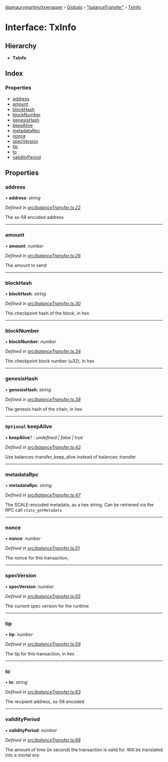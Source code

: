 [@amaurymartiny/txwrapper](../README.md) › [Globals](../globals.md) › ["balanceTransfer"](../modules/_balancetransfer_.md) › [TxInfo](_balancetransfer_.txinfo.md)

# Interface: TxInfo

## Hierarchy

* **TxInfo**

## Index

### Properties

* [address](_balancetransfer_.txinfo.md#address)
* [amount](_balancetransfer_.txinfo.md#amount)
* [blockHash](_balancetransfer_.txinfo.md#blockhash)
* [blockNumber](_balancetransfer_.txinfo.md#blocknumber)
* [genesisHash](_balancetransfer_.txinfo.md#genesishash)
* [keepAlive](_balancetransfer_.txinfo.md#optional-keepalive)
* [metadataRpc](_balancetransfer_.txinfo.md#metadatarpc)
* [nonce](_balancetransfer_.txinfo.md#nonce)
* [specVersion](_balancetransfer_.txinfo.md#specversion)
* [tip](_balancetransfer_.txinfo.md#tip)
* [to](_balancetransfer_.txinfo.md#to)
* [validityPeriod](_balancetransfer_.txinfo.md#validityperiod)

## Properties

###  address

• **address**: *string*

*Defined in [src/balanceTransfer.ts:22](https://github.com/amaurymartiny/polkadotjs-wrapper/blob/d55e27d/src/balanceTransfer.ts#L22)*

The ss-58 encoded address

___

###  amount

• **amount**: *number*

*Defined in [src/balanceTransfer.ts:26](https://github.com/amaurymartiny/polkadotjs-wrapper/blob/d55e27d/src/balanceTransfer.ts#L26)*

The amount to send

___

###  blockHash

• **blockHash**: *string*

*Defined in [src/balanceTransfer.ts:30](https://github.com/amaurymartiny/polkadotjs-wrapper/blob/d55e27d/src/balanceTransfer.ts#L30)*

The checkpoint hash of the block, in hex

___

###  blockNumber

• **blockNumber**: *number*

*Defined in [src/balanceTransfer.ts:34](https://github.com/amaurymartiny/polkadotjs-wrapper/blob/d55e27d/src/balanceTransfer.ts#L34)*

The checkpoint block number (u32), in hex

___

###  genesisHash

• **genesisHash**: *string*

*Defined in [src/balanceTransfer.ts:38](https://github.com/amaurymartiny/polkadotjs-wrapper/blob/d55e27d/src/balanceTransfer.ts#L38)*

The genesis hash of the chain, in hex

___

### `Optional` keepAlive

• **keepAlive**? : *undefined | false | true*

*Defined in [src/balanceTransfer.ts:42](https://github.com/amaurymartiny/polkadotjs-wrapper/blob/d55e27d/src/balanceTransfer.ts#L42)*

Use balances::transfer_keep_alive instead of balances::transfer

___

###  metadataRpc

• **metadataRpc**: *string*

*Defined in [src/balanceTransfer.ts:47](https://github.com/amaurymartiny/polkadotjs-wrapper/blob/d55e27d/src/balanceTransfer.ts#L47)*

The SCALE-encoded metadata, as a hex string. Can be retrieved via the RPC
call `state_getMetadata`

___

###  nonce

• **nonce**: *number*

*Defined in [src/balanceTransfer.ts:51](https://github.com/amaurymartiny/polkadotjs-wrapper/blob/d55e27d/src/balanceTransfer.ts#L51)*

The nonce for this transaction,

___

###  specVersion

• **specVersion**: *number*

*Defined in [src/balanceTransfer.ts:55](https://github.com/amaurymartiny/polkadotjs-wrapper/blob/d55e27d/src/balanceTransfer.ts#L55)*

The current spec version for the runtime

___

###  tip

• **tip**: *number*

*Defined in [src/balanceTransfer.ts:59](https://github.com/amaurymartiny/polkadotjs-wrapper/blob/d55e27d/src/balanceTransfer.ts#L59)*

The tip for this transaction, in hex

___

###  to

• **to**: *string*

*Defined in [src/balanceTransfer.ts:63](https://github.com/amaurymartiny/polkadotjs-wrapper/blob/d55e27d/src/balanceTransfer.ts#L63)*

The recipient address, ss-58 encoded

___

###  validityPeriod

• **validityPeriod**: *number*

*Defined in [src/balanceTransfer.ts:68](https://github.com/amaurymartiny/polkadotjs-wrapper/blob/d55e27d/src/balanceTransfer.ts#L68)*

The amount of time (in second) the transaction is valid for. Will be
translated into a mortal era
